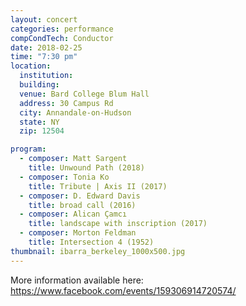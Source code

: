 ```yaml
---
layout: concert
categories: performance
compCondTech: Conductor
date: 2018-02-25
time: "7:30 pm"
location:
  institution:
  building:
  venue: Bard College Blum Hall
  address: 30 Campus Rd
  city: Annandale-on-Hudson
  state: NY
  zip: 12504

program:
  - composer: Matt Sargent
    title: Unwound Path (2018)
  - composer: Tonia Ko
    title: Tribute | Axis II (2017)
  - composer: D. Edward Davis
    title: broad call (2016)
  - composer: Alican Çamcı
    title: landscape with inscription (2017)
  - composer: Morton Feldman
    title: Intersection 4 (1952)
thumbnail: ibarra_berkeley_1000x500.jpg
---
```


More information available here: <a href="https://www.facebook.com/events/159306914720574/" target="blank">https://www.facebook.com/events/159306914720574/ </a>

<!-- should we have a separate field for ticket sales and time -->
